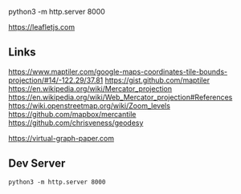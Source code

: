 
python3 -m http.server 8000

https://leafletjs.com


## Links

https://www.maptiler.com/google-maps-coordinates-tile-bounds-projection/#14/-122.29/37.81
https://gist.github.com/maptiler
https://en.wikipedia.org/wiki/Mercator_projection
https://en.wikipedia.org/wiki/Web_Mercator_projection#References
https://wiki.openstreetmap.org/wiki/Zoom_levels
https://github.com/mapbox/mercantile
https://github.com/chrisveness/geodesy

https://virtual-graph-paper.com

## Dev Server

`python3 -m http.server 8000`